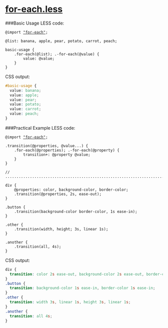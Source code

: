 [for-each.less](//github.com/seven-phases-max/less.curious/blob/master/src/for-each.less)
===============

###Basic Usage
LESS code:
<pre lang="less"><code>@import <a href="../src/for-each.less">"for-each"</a>;

@list: banana, apple, pear, potato, carrot, peach;

basic-usage {
    .for-each(@list); .-for-each(@value) {
        value: @value;
    }
}
</code></pre>
CSS output:
```css
#basic-usage {
  value: banana;
  value: apple;
  value: pear;
  value: potato;
  value: carrot;
  value: peach;
}
```

###Practical Example
LESS code:
<pre lang="less"><code>@import <a href="../src/for-each.less">"for-each"</a>;

.transition(@properties, @value...) {
    .for-each(@properties); .-for-each(@property) {
        transition+: @property @value;
    }
}

// ............................................................................

div {
    @properties: color, background-color, border-color;
    .transition(@properties, 2s, ease-out);
}

.button {
    .transition(background-color border-color, 1s ease-in);
}

.other {
    .transition(width, height; 3s, linear 1s);
}

.another {
    .transition(all, 4s);
}
</code></pre>
CSS output:
```css
div {
  transition: color 2s ease-out, background-color 2s ease-out, border-color 2s ease-out;
}
.button {
  transition: background-color 1s ease-in, border-color 1s ease-in;
}
.other {
  transition: width 3s, linear 1s, height 3s, linear 1s;
}
.another {
  transition: all 4s;
}
```
